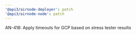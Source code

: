 ```yaml
---
'@api3/airnode-deployer': patch
'@api3/airnode-node': patch
---
```


AN-418: Apply timeouts for GCP based on stress tester results
